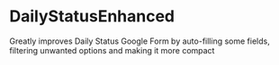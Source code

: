 # DailyStatusEnhanced
Greatly improves Daily Status Google Form by auto-filling some fields, filtering unwanted options and making it more compact
